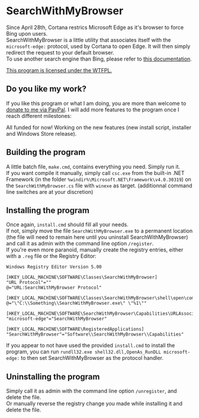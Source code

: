 # SearchWithMyBrowser

Since April 28th, Cortana restrics Microsoft Edge as it's browser to force Bing upon users.  
SearchWithMyBrowser is a little utility that associates itself with the `microsoft-edge:` protocol, used by Cortana to open Edge. It will then simply redirect the request to your default browser.  
To use another search engine than Bing, please refer to [this documentation](https://github.com/charlesmilette/SearchWithMyBrowser/blob/master/CustomSearchEngine.md).  

[This program is licensed under the WTFPL.](https://raw.githubusercontent.com/charlesmilette/SearchWithMyBrowser/master/LICENSE)

## Do you like my work?

If you like this program or what I am doing, you are more than welcome to [donate to me via PayPal](https://paypal.me/CharlesMilette). I will add more features to the program once I reach different milestones:  

All funded for now! Working on the new features (new install script, installer and Windows Store release).

## Building the program

A little batch file, `make.cmd`, contains everything you need. Simply run it.  
If you want compile it manually, simply call `csc.exe` from the built-in .NET Framework (in the folder `%windir%\Microsoft.NET\Framework\v4.0.30319`) on the `SearchWithMyBrowser.cs` file with `winexe` as target. (additionnal command line switches are at your discretion)

## Installing the program

Once again, `install.cmd` should fill all your needs.  
If not, simply move the file `SearchWithMyBrowser.exe` to a permanent location (the file will need to remain here until you uninstall SearchWithMyBrowser) and call it as admin with the command line option `/register`.  
If you're even more paranoid, manually create the registry entries, either with a `.reg` file or the Registry Editor:  

```registry
Windows Registry Editor Version 5.00

[HKEY_LOCAL_MACHINE\SOFTWARE\Classes\SearchWithMyBrowser]
"URL Protocol"=""
@="URL:SearchWithMyBrowser Protocol"

[HKEY_LOCAL_MACHINE\SOFTWARE\Classes\SearchWithMyBrowser\shell\open\command]
@="\"C:\\Something\\SearchWithMyBrowser.exe\" \"%1\""

[HKEY_LOCAL_MACHINE\SOFTWARE\SearchWithMyBrowser\Capabilities\URLAssociations]
"microsoft-edge"="SearchWithMyBrowser"

[HKEY_LOCAL_MACHINE\SOFTWARE\RegisteredApplications]
"SearchWithMyBrowser"="Software\\SearchWithMyBrowser\\Capabilities"
```  

If you appear to not have used the provided `install.cmd` to install the program, you can run `rundll32.exe shell32.dll,OpenAs_RunDLL microsoft-edge:` to then set SearchWithMyBrowser as the protocol handler.

## Uninstalling the program

Simply call it as admin with the command line option `/unregister`, and delete the file.  
Or manually reverse the registry change you made while installing it and delete the file.